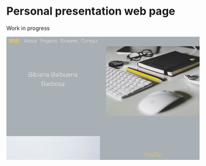 # Personal presentation web page

Work in progress

![presentationpage](https://github.com/BibianaBalBar/Personal-web-page/blob/master/img/personalpage.png)